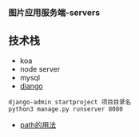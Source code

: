 ### 图片应用服务端-servers
## 技术栈
 - koa
 - node server
 - mysql
 - [django](https://www.django.cn/course/show-4.html)
 ```
 django-admin startproject 项目目录名
 python3 manage.py runserver 8080
 ```
 - [path的用法](https://docs.djangoproject.com/zh-hans/3.0/intro/tutorial01/#path-argument-route)